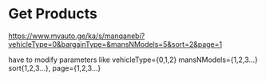 # Get Products

https://www.myauto.ge/ka/s/manqanebi?vehicleType=0&bargainType=&mansNModels=5&sort=2&page=1

have to modify parameters like vehicleType={0,1,2} mansNModels={1,2,3...} sort{1,2,3...}, page={1,2,3...}
